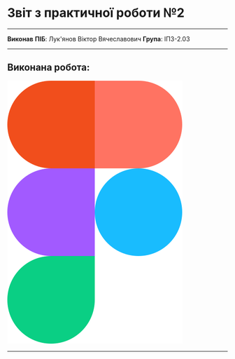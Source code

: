 # Звіт з практичної роботи №2

****

**Виконав**
**ПІБ**: Лук'янов Віктор Вячеславович
**Група**: ІПЗ-2.03

****

## Виконана робота:

![](https://raw.githubusercontent.com/MarryBye/workshop_2/refs/heads/master/images/Figma.svg)

****